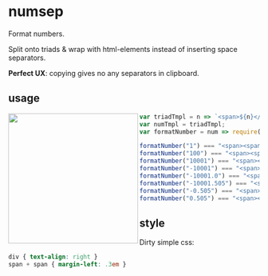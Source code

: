 # numsep
Format numbers.

Split onto triads &amp; wrap with html-elements instead of inserting space separators.

**Perfect UX**: copying gives no any separators in clipboard.


## usage

<img src="https://cloud.githubusercontent.com/assets/6201068/24832059/3f4a91a2-1cb0-11e7-82cc-6c548310dd59.png" align="left" height="260"/>

```js
var triadTmpl = n => `<span>${n}</span>`;
var numTmpl = triadTmpl;
var formatNumber = num => require('numsep')(num, triadTmpl, numTmpl);

formatNumber("1") === "<span><span>1</span></span>"
formatNumber("100") === "<span><span>100</span></span>"
formatNumber("10001") === "<span><span>10</span><span>001</span></span>"
formatNumber("-10001") === "<span>-<span>10</span><span>001</span></span>"
formatNumber("-10001.0") === "<span>-<span>10</span><span>001</span>.0</span>"
formatNumber("-10001.505") === "<span>-<span>10</span><span>001</span>.505</span>"
formatNumber("-0.505") === "<span>-<span>0</span>.505</span>"
formatNumber("0.505") === "<span><span>0</span>.505</span>"
```

## style

Dirty simple css:

```css
div { text-align: right }
span + span { margin-left: .3em }
```

